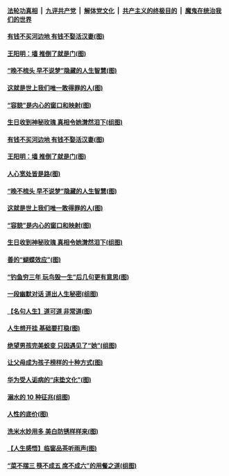 ####  [法轮功真相](../../../../basic/blob/master/README.md?t=08250813) &nbsp;|&nbsp; [九评共产党](../../../../9ping.md/blob/master/README.md?t=08250813) &nbsp;|&nbsp; [解体党文化](../../../../jtdwh.md/blob/master/README.md?t=08250813)  &nbsp;|&nbsp; [共产主义的终极目的](../../../../gczydzjmd.md/blob/master/README.md?t=08250813) &nbsp;|&nbsp; [魔鬼在统治我们的世界](../../../../mgztzwmdsj.md/blob/master/README.md?t=08250813) 

#### [有钱不买河边地 有钱不娶活汉妻(图)](../pages/p8/904849.md?t=08250813) 

#### [王阳明：墙 推倒了就是门(图)](../pages/p8/904414.md?t=08250813) 

#### [“晚不梳头 早不说梦”隐藏的人生智慧(图)](../pages/p8/904821.md?t=08250813) 

#### [这就是世上我们唯一敢得罪的人(图)](../pages/p8/904470.md?t=08250813) 

#### [“容貌”是内心的窗口和映射(图)](../pages/p8/904657.md?t=08250813) 

#### [生日收到神秘玫瑰 真相令她潸然泪下(组图)](../pages/p8/904812.md?t=08250813) 

#### [有钱不买河边地 有钱不娶活汉妻(图)](../pages/p8/904849.md?t=08250813) 

#### [王阳明：墙 推倒了就是门(图)](../pages/p8/904414.md?t=08250813) 

#### [人心宽处皆是路(图)](../pages/p8/904419.md?t=08250813) 

#### [“晚不梳头 早不说梦”隐藏的人生智慧(图)](../pages/p8/904821.md?t=08250813) 

#### [这就是世上我们唯一敢得罪的人(图)](../pages/p8/904470.md?t=08250813) 

#### [“容貌”是内心的窗口和映射(图)](../pages/p8/904657.md?t=08250813) 

#### [生日收到神秘玫瑰 真相令她潸然泪下(组图)](../pages/p8/904812.md?t=08250813) 

#### [善的“蝴蝶效应”(图)](../pages/p8/904395.md?t=08250813) 

#### [“钓鱼穷三年 玩鸟毁一生”后几句更有意思(图)](../pages/p8/904682.md?t=08250813) 

#### [一段幽默对话 道出人生秘密(组图)](../pages/p8/904396.md?t=08250813) 

#### [【名句人生】道可道 非常道(图)](../pages/p8/903936.md?t=08250813) 

#### [人生想开挂 基础要打稳(图)](../pages/p8/904386.md?t=08250813) 

#### [绝望男孩完美蜕变 只因遇见了“她”(组图)](../pages/p8/904563.md?t=08250813) 

#### [让父母成为孩子榜样的十种方式(图)](../pages/p8/903846.md?t=08250813) 

#### [华为受人诟病的“床垫文化”(图)](../pages/p8/904484.md?t=08250813) 

#### [溺水的 10 种征兆(组图)](../pages/p8/904474.md?t=08250813) 

#### [人性的底价(图)](../pages/p8/903840.md?t=08250813) 

#### [洗米水妙用多 美白防锈样样来(图)](../pages/p8/904384.md?t=08250813) 

#### [【人生感悟】临窗品茶听雨声(图)](../pages/p8/903880.md?t=08250813) 

#### [“菜不摆三 筷不成五 席不成六”的用餐之道(组图)](../pages/p8/904364.md?t=08250813) 

